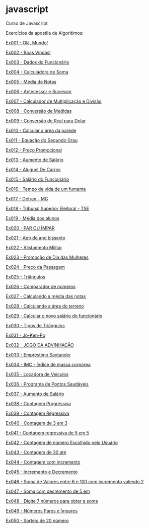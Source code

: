 # javascript
 Curso de Javascript

 Exercícios da apostila de Algorítimos:

 <a href="https://rafaelhissa333.github.io/javascript/exercicios-da-apostila/ex001.html" target="_blank">Ex001 - Olá, Mundo!</a>

  <a href="https://rafaelhissa333.github.io/javascript/exercicios-da-apostila/ex002.html" target="_blank">Ex002 - Boas Vindas!</a>

  <a href="https://rafaelhissa333.github.io/javascript/exercicios-da-apostila/ex003.html" target="_blank">Ex003 - Dados do Funcionário</a>

  <a href="https://rafaelhissa333.github.io/javascript/exercicios-da-apostila/ex004.html" target="_blank">Ex004 - Calculadora de Soma</a>

  <a href="https://rafaelhissa333.github.io/javascript/exercicios-da-apostila/ex005.html" target="_blank">Ex005 - Média de Notas</a>

  <a href="https://rafaelhissa333.github.io/javascript/exercicios-da-apostila/ex006.html" target="_blank">Ex006 - Antecessor e Sucessor</a>

<a href="https://rafaelhissa333.github.io/javascript/exercicios-da-apostila/ex007.html" target="_blank">Ex007 - Calculador de Multiplicação e Divisão</a>

<a href="https://rafaelhissa333.github.io/javascript/exercicios-da-apostila/ex008.html" target="_blank">Ex008 - Conversão de Medidas</a>

<a href="https://rafaelhissa333.github.io/javascript/exercicios-da-apostila/ex009.html" target="_blank">Ex009 - Conversão de Real para Dolar</a>

<a href="https://rafaelhissa333.github.io/javascript/exercicios-da-apostila/ex010.html" target="_blank">Ex010 - Calcular a área da parede</a>

<a href="https://rafaelhissa333.github.io/javascript/exercicios-da-apostila/ex011.html" target="_blank">Ex011 - Equação do Segundo Grau</a>

<a href="https://rafaelhissa333.github.io/javascript/exercicios-da-apostila/ex012.html" target="_blank">Ex012 - Preço Promocional</a>

<a href="https://rafaelhissa333.github.io/javascript/exercicios-da-apostila/ex013.html" target="_blank">Ex013 - Aumento de Salário</a>

<a href="https://rafaelhissa333.github.io/javascript/exercicios-da-apostila/ex014.html" target="_blank">Ex014 - Aluguel De Carros</a>

<a href="https://rafaelhissa333.github.io/javascript/exercicios-da-apostila/ex015.html" target="_blank">Ex015 - Salário do Funcionário</a>

<a href="https://rafaelhissa333.github.io/javascript/exercicios-da-apostila/ex016.html" target="_blank">Ex016 - Tempo de vida de um fumante</a>

<a href="https://rafaelhissa333.github.io/javascript/exercicios-da-apostila/ex017.html" target="_blank">Ex017 - Detran - MG</a>

<a href="https://rafaelhissa333.github.io/javascript/exercicios-da-apostila/ex018.1.html" target="_blank">Ex018 - Tribunal Superior Eleitoral - TSE</a>

<a href="https://rafaelhissa333.github.io/javascript/exercicios-da-apostila/ex019.html" target="_blank">Ex019 - Média dos alunos</a>

<a href="https://rafaelhissa333.github.io/javascript/exercicios-da-apostila/ex020.html" target="_blank">Ex020 - PAR OU ÍMPAR</a>

<a href="https://rafaelhissa333.github.io/javascript/exercicios-da-apostila/ex021.html" target="_blank">Ex021 - App do ano bissexto</a>

<a href="https://rafaelhissa333.github.io/javascript/exercicios-da-apostila/ex022.html" target="_blank">Ex022 - Alistamento Militar</a>

<a href="https://rafaelhissa333.github.io/javascript/exercicios-da-apostila/ex023.html" target="_blank">Ex023 - Promoção de Dia das Mulheres</a>

<a href="https://rafaelhissa333.github.io/javascript/exercicios-da-apostila/ex024.html" target="_blank">Ex024 - Preço da Passagem</a>

<a href="https://rafaelhissa333.github.io/javascript/exercicios-da-apostila/ex025.html" target="_blank">Ex025 - Triângulos</a>

<a href="https://rafaelhissa333.github.io/javascript/exercicios-da-apostila/ex026.html" target="_blank">Ex026 - Comparador de números</a>

<a href="https://rafaelhissa333.github.io/javascript/exercicios-da-apostila/ex027.html" target="_blank">Ex027 - Calculando a média das notas</a>

<a href="https://rafaelhissa333.github.io/javascript/exercicios-da-apostila/ex028.html" target="_blank">Ex028 - Calculando a área do terreno</a>

<a href="https://rafaelhissa333.github.io/javascript/exercicios-da-apostila/ex029.html" target="_blank">Ex029 - Calcular o novo salário do funcionário</a>

<a href="https://rafaelhissa333.github.io/javascript/exercicios-da-apostila/ex030.html" target="_blank">Ex030 - Tipos de Triângulos</a>

<a href="https://rafaelhissa333.github.io/javascript/exercicios-da-apostila/ex031.html" target="_blank">Ex031 - Jo-Ken-Po</a>

<a href="https://rafaelhissa333.github.io/javascript/exercicios-da-apostila/ex032.html" target="_blank">Ex032 - JOGO DA ADVINHAÇÃO</a>

<a href="https://rafaelhissa333.github.io/javascript/exercicios-da-apostila/ex033.html" target="_blank">Ex033 - Empréstimo Santander</a>

<a href="https://rafaelhissa333.github.io/javascript/exercicios-da-apostila/ex034.html" target="_blank">Ex034 - IMC - Índice de massa corpórea</a>

<a href="https://rafaelhissa333.github.io/javascript/exercicios-da-apostila/ex035.html" target="_blank">Ex035 - Locadora de Veículos</a>

<a href="https://rafaelhissa333.github.io/javascript/exercicios-da-apostila/ex036.html" target="_blank">Ex036 - Programa de Pontos Saudáveis</a>

<a href="https://rafaelhissa333.github.io/javascript/exercicios-da-apostila/ex037.html" target="_blank">Ex037 - Aumento de Salário</a>

<a href="https://rafaelhissa333.github.io/javascript/exercicios-da-apostila/ex038.html" target="_blank">Ex038 - Contagem Progressiva</a>

<a href="https://rafaelhissa333.github.io/javascript/exercicios-da-apostila/ex039.html" target="_blank">Ex039 - Contagem Regressiva</a>

<a href="https://rafaelhissa333.github.io/javascript/exercicios-da-apostila/ex040.html" target="_blank">Ex040 - Contagem de 3 em 3</a>

<a href="https://rafaelhissa333.github.io/javascript/exercicios-da-apostila/ex041.html" target="_blank">Ex041 - Contagem regressiva de 5 em 5</a>

<a href="https://rafaelhissa333.github.io/javascript/exercicios-da-apostila/ex042.html" target="_blank">Ex042 - Contagem de número Escolhido pelo Usuário</a>

<a href="https://rafaelhissa333.github.io/javascript/exercicios-da-apostila/ex043.html" target="_blank">Ex043 - Contagem de 30 até </a>

<a href="https://rafaelhissa333.github.io/javascript/exercicios-da-apostila/ex044.html" target="_blank">Ex044 - Contagem com incremento</a>

<a href="https://rafaelhissa333.github.io/javascript/exercicios-da-apostila/ex045.html" target="_blank">Ex045 - Incremento e Decremento</a>

<a href="https://rafaelhissa333.github.io/javascript/exercicios-da-apostila/ex046.html" target="_blank">Ex046 - Soma de Valores entre 6 e 100 com incremento valendo 2</a>

<a href="https://rafaelhissa333.github.io/javascript/exercicios-da-apostila/ex047.html" target="_blank">Ex047 - Soma com decremento de 5 em</a>

<a href="https://rafaelhissa333.github.io/javascript/exercicios-da-apostila/ex048.html" target="_blank">Ex048 - Digite 7 números para obter a soma</a>

<a href="https://rafaelhissa333.github.io/javascript/exercicios-da-apostila/ex049.html" target="_blank">Ex049 - Números Pares e Ímpares</a>

<a href="https://rafaelhissa333.github.io/javascript/exercicios-da-apostila/ex050.html" target="_blank">Ex050 - Sorteio de 20 número</a>
